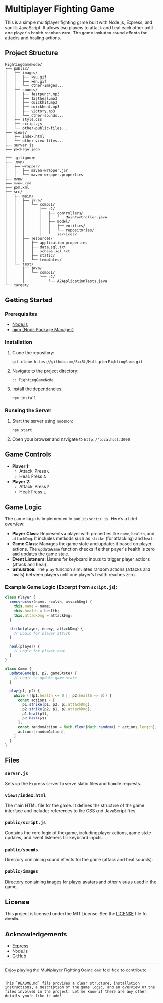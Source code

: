 
# Multiplayer Fighting Game

This is a simple multiplayer fighting game built with Node.js, Express, and vanilla JavaScript. It allows two players to attack and heal each other until one player's health reaches zero. The game includes sound effects for attacks and healing actions.

## Project Structure

```
FightingGameNode/
├── public/
│   ├── images/
│   │   ├── kyu.gif
│   │   ├── ken.gif
│   │   └── other-images...
│   ├── sounds/
│   │   ├── fastpunch.mp3
│   │   ├── fastheal.mp3
│   │   ├── quickhit.mp3
│   │   ├── quickheal.mp3
│   │   ├── victory.mp3
│   │   └── other-sounds...
│   ├── style.css
│   ├── script.js
│   └── other-public-files...
├── views/
│   ├── index.html
│   └── other-view-files...
├── server.js
└── package.json
```
```
├── .gitignore
├── .mvn/
│   ├── wrapper/
│   │   ├── maven-wrapper.jar
│   │   └── maven-wrapper.properties
├── mvnw
├── mvnw.cmd
├── pom.xml
├── src/
│   ├── main/
│   │   ├── java/
│   │   │   └── comp31/
│   │   │       ├── a2/
│   │   │       │   ├── controllers/
│   │   │       │   │   └── MainController.java
│   │   │       │   ├── model/
│   │   │       │   │   ├── entities/
│   │   │       │   │   └── repositories/
│   │   │       │   └── services/
│   │   ├── resources/
│   │   │   ├── application.properties
│   │   │   ├── data.sql.txt
│   │   │   ├── schema.sql.txt
│   │   │   ├── static/
│   │   │   └── templates/
│   └── test/
│       ├── java/
│       │   └── comp31/
│       │       └── a2/
│       │           └── A2ApplicationTests.java
└── target/
```

## Getting Started

### Prerequisites

- [Node.js](https://nodejs.org/)
- [npm (Node Package Manager)](https://www.npmjs.com/)

### Installation

1. Clone the repository:
   ```sh
   git clone https://github.com/Sco8t/MultiplerFightingGame.git
   ```
2. Navigate to the project directory:
   ```sh
   cd FightingGameNode
   ```
3. Install the dependencies:
   ```sh
   npm install
   ```

### Running the Server

1. Start the server using `nodemon`:
   ```sh
   npm start
   ```
2. Open your browser and navigate to `http://localhost:3000`.

## Game Controls

- **Player 1:**
  - Attack: Press `Q`
  - Heal: Press `A`
- **Player 2:**
  - Attack: Press `P`
  - Heal: Press `L`

## Game Logic

The game logic is implemented in `public/script.js`. Here’s a brief overview:

- **Player Class**: Represents a player with properties like `name`, `health`, and `attackDmg`. It includes methods such as `strike` (for attacking) and `heal`.
- **Game Class**: Manages the game state and updates it based on player actions. The `updateGame` function checks if either player's health is zero and updates the game state.
- **Event Listeners**: Listens for keyboard inputs to trigger player actions (attack and heal).
- **Simulation**: The `play` function simulates random actions (attacks and heals) between players until one player’s health reaches zero.

### Example Game Logic (Excerpt from `script.js`):

```javascript
class Player {
  constructor(name, health, attackDmg) {
    this.name = name;
    this.health = health;
    this.attackDmg = attackDmg;
  }

  strike(player, enemy, attackDmg) {
    // Logic for player attack
  }

  heal(player) {
    // Logic for player heal
  }
}

class Game {
  updateGame(p1, p2, gameState) {
    // Logic to update game state
  }

  play(p1, p2) {
    while (!(p1.health <= 0 || p2.health <= 0)) {
      const actions = [
        p1.strike(p1, p2, p1.attackDmg),
        p2.strike(p2, p1, p2.attackDmg),
        p1.heal(p1),
        p2.heal(p2)
      ];
      const randomAction = Math.floor(Math.random() * actions.length);
      actions[randomAction];
    }
  }
}
```

## Files

### `server.js`

Sets up the Express server to serve static files and handle requests.

### `views/index.html`

The main HTML file for the game. It defines the structure of the game interface and includes references to the CSS and JavaScript files.

### `public/script.js`

Contains the core logic of the game, including player actions, game state updates, and event listeners for keyboard inputs.

### `public/sounds`

Directory containing sound effects for the game (attack and heal sounds).

### `public/images`

Directory containing images for player avatars and other visuals used in the game.

## License

This project is licensed under the MIT License. See the [LICENSE](LICENSE) file for details.

## Acknowledgements

- [Express](https://expressjs.com/)
- [Node.js](https://nodejs.org/)
- [GitHub](https://github.com/)

---

Enjoy playing the Multiplayer Fighting Game and feel free to contribute!
```

This `README.md` file provides a clear structure, installation instructions, a description of the game logic, and an overview of the files involved in the project. Let me know if there are any other details you'd like to add!
